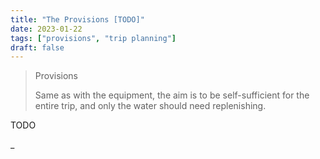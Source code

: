 ```yaml
---
title: "The Provisions [TODO]"
date: 2023-01-22
tags: ["provisions", "trip planning"]
draft: false
---
```


> Provisions
>
> Same as with the equipment, the aim is to be self-sufficient for the entire trip, and only the water should need replenishing.

TODO

\_
